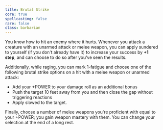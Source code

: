 ```yaml
---
title: Brutal Strike
core: true
spellcasting: false
rare: false
class: barbarian
---
```

You know how to hit an enemy where it hurts. Whenever you attack a creature with an unarmed attack or melee weapon, you can apply sundered to yourself (if you don't already have it) to increase your success by **+1 step**, and can choose to do so after you've seen the results.

Additionally, while raging, you can mark 1-fatigue and choose one of the following brutal strike options on a hit with a melee weapon or unarmed attack:

- Add your +POWER to your damage roll as an additional bonus
- Push the target 10 feet away from you and then close the gap without triggering reactions
- Apply slowed to the target.

Finally, choose a number of melee weapons you're proficient with equal to your +POWER; you gain weapon mastery with them. You can change your selection at the end of a long rest.
